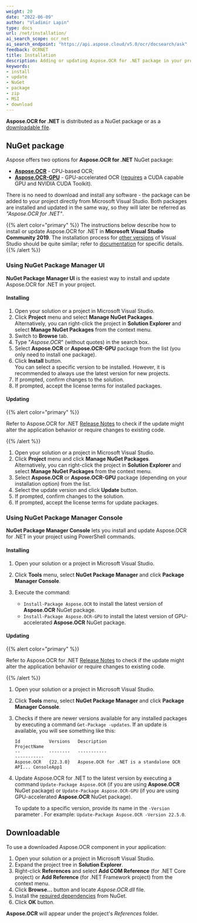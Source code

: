 ```yaml
---
weight: 20
date: "2022-06-09"
author: "Vladimir Lapin"
type: docs
url: /net/installation/
ai_search_scope: ocr_net
ai_search_endpoint: "https://api.aspose.cloud/v5.0/ocr/docsearch/ask"
feedback: OCRNET
title: Installation
description: Adding or updating Aspose.OCR for .NET package in your project.
keywords:
- install
- update
- NuGet
- package
- zip
- MSI
- download
---
```


**Aspose.OCR for .NET** is distributed as a NuGet package or as a [downloadable file](https://downloads.aspose.com/ocr/net).

## NuGet package

Aspose offers two options for **Aspose.OCR for .NET** NuGet package:

- [**Aspose.OCR**](https://www.nuget.org/packages/Aspose.OCR/) - CPU-based OCR;
- [**Aspose.OCR-GPU**](https://www.nuget.org/packages/Aspose.OCR-GPU/) - GPU-accelerated OCR ([requires](/ocr/net/installation/gpu/) a CUDA capable GPU and NVIDIA CUDA Toolkit).

There is no need to download and install any software - the package can be added to your project directly from Microsoft Visual Studio. Both packages are installed and updated in the same way, so they will later be referred as _"Aspose.OCR for .NET"_.

{{% alert color="primary" %}} 
The instructions below describe how to install or update Aspose.OCR for .NET in **Microsoft Visual Studio Community 2019**. The installation process for [other versions](/ocr/net/system-requirements/) of Visual Studio should be quite similar; refer to [documentation](https://docs.microsoft.com/en-us/previous-versions/visualstudio/) for specific details.
{{% /alert %}}

### Using NuGet Package Manager UI

**NuGet Package Manager UI** is the easiest way to install and update Aspose.OCR for .NET in your project.

#### Installing

1. Open your solution or a project in Microsoft Visual Studio.
2. Click **Project** menu and select **Manage NuGet Packages**.  
   Alternatively, you can right-click the project in **Solution Explorer** and select **Manage NuGet Packages** from the context menu.
3. Switch to **Browse** tab.
4. Type "_Aspose.OCR_" (without quotes) in the search box.
5. Select **Aspose.OCR** or **Aspose.OCR-GPU** package from the list (you only need to install one package).
6. Click **Install** button.  
   You can select a specific version to be installed. However, it is recommended to always use the latest version for new projects.
7. If prompted, confirm changes to the solution.
8. If prompted, accept the license terms for installed packages.

#### Updating

{{% alert color="primary" %}} 

Refer to Aspose.OCR for .NET [Release Notes](/ocr/net/release-notes/) to check if the update might alter the application behavior or require changes to existing code.

{{% /alert %}} 

1. Open your solution or a project in Microsoft Visual Studio.
2. Click **Project** menu and click **Manage NuGet Packages**.  
   Alternatively, you can right-click the project in **Solution Explorer** and select **Manage NuGet Packages** from the context menu.
3. Select **Aspose.OCR** or **Aspose.OCR-GPU** package (depending on your installation option) from the list.
4. Select the update version and click **Update** button.
5. If prompted, confirm changes to the solution.
6. If prompted, accept the license terms for update packages.

### Using NuGet Package Manager Console

**NuGet Package Manager Console** lets you install and update Aspose.OCR for .NET in your project using PowerShell commands.

#### Installing

1. Open your solution or a project in Microsoft Visual Studio.
2. Click **Tools** menu, select **NuGet Package Manager** and click **Package Manager Console**.
3. Execute the command:

    - `Install-Package Aspose.OCR` to install the latest version of **Aspose.OCR** NuGet package.
    - `Install-Package Aspose.OCR-GPU` to install the latest version of GPU-accelerated **Aspose.OCR** NuGet package.

#### Updating

{{% alert color="primary" %}} 

Refer to Aspose.OCR for .NET [Release Notes](/ocr/net/release-notes/) to check if the update might alter the application behavior or require changes to existing code.

{{% /alert %}} 

1. Open your solution or a project in Microsoft Visual Studio.
2. Click **Tools** menu, select **NuGet Package Manager** and click **Package Manager Console**.
3. Checks if there are newer versions available for any installed packages by executing a command `Get-Package -updates`. If an update is available, you will see something like this:

   ```
   Id           Versions   Description                                    ProjectName
   --           --------   -----------                                    -----------
   Aspose.OCR   {22.3.0}   Aspose.OCR for .NET is a standalone OCR API... ConsoleApp1
   ```
4. Update Aspose.OCR for .NET to the latest version by executing a command `Update-Package Aspose.OCR` (if you are using **Aspose.OCR** NuGet package) or `Update-Package Aspose.OCR-GPU` (if you are using GPU-accelerated **Aspose.OCR** NuGet package).  
   
   To update to a specific version, provide its name in the `-Version` parameter . For example: `Update-Package Aspose.OCR -Version 22.5.0`.

## Downloadable

To use a downloaded Aspose.OCR component in your application:

1. Open your solution or a project in Microsoft Visual Studio.
2. Expand the project tree in **Solution Explorer**.
3. Right-click **References** and select **Add COM Reference** (for .NET Core project) or **Add Reference** (for .NET Framework project) from the context menu.
4. Click **Browse...** button and locate _Aspose.OCR.dll_ file.
5. Install the [required dependencies](/ocr/net/system-requirements/#external-dependencies) from NuGet.
6. Click **OK** button.

**Aspose.OCR** will appear under the project's _References_ folder.
